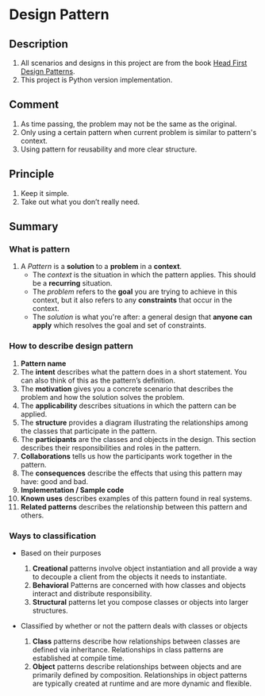 # Design Pattern
 
## Description
1. All scenarios and designs in this project are from the book [Head First Design Patterns](https://www.oreilly.com/library/view/head-first-design/0596007124/).  
1. This project is Python version implementation.

## Comment
1. As time passing, the problem may not be the same as the original.
1. Only using a certain pattern when current problem is similar to pattern's context. 
1. Using pattern for reusability and more clear structure.

## Principle
1. Keep it simple.
1. Take out what you don’t really need.

## Summary
### What is pattern
1. A _Pattern_ is a **solution** to a **problem** in a **context**.
   - The _context_ is the situation in which the pattern applies. This should be a **recurring** situation.
   - The _problem_ refers to the **goal** you are trying to achieve in this context, but it also refers to any **constraints** that occur in the context.
   - The _solution_ is what you're after: a general design that **anyone can apply** which resolves the goal and set of constraints.

### How to describe design pattern
1. **Pattern name**
1. The **intent** describes what the pattern does in a short statement. You can also think of this as the pattern’s definition.
1. The **motivation** gives you a concrete
scenario that describes the problem and
how the solution solves the problem.
1. The **applicability** describes situations
in which the pattern can be applied.
1. The **structure** provides a diagram illustrating the relationships among the classes that participate
in the pattern.
1. The **participants** are the classes and
objects in the design. This section describes their responsibilities and roles in the pattern.
1. **Collaborations** tells us how the participants work together in the pattern.
1. The **consequences** describe the effects that using this pattern may have: good and bad.
1. **Implementation / Sample code**
1. **Known uses** describes examples of this pattern
found in real systems.
1. **Related patterns** describes the relationship between this pattern and others.

### Ways to classification
- Based on their purposes
   1. **Creational** patterns involve object instantiation and all provide a way to decouple a client from the objects it needs to instantiate.
   1. **Behavioral** Patterns are concerned with how classes and objects interact and distribute responsibility.
   1. **Structural** patterns let you compose classes or objects into larger structures.

- Classified by whether or not the pattern deals with classes or objects
   1. **Class** patterns describe how relationships between classes are defined via inheritance. Relationships in class patterns are established at compile time.
   1. **Object** patterns describe relationships between objects and are primarily defined by composition. Relationships in object patterns are typically created at runtime and are more dynamic and flexible.